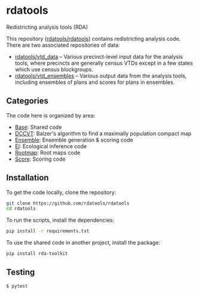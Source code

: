 # rdatools

Redistricting analysis tools (RDA)

This repository ([rdatools/rdatools](https://github.com/rdatools/rdatools)) contains redistricting analysis code. 
There are two associated repositories of data:

*   [rdatools/vtd_data](https://github.com/rdatools/vtd_data) &ndash; Various precinct-level input data for the analysis tools,
    where precincts are generally census VTDs except in a few states which use census blockgroups.
*   [rdatools/vtd_ensembles](https://github.com/rdatools/vtd_ensembles) &ndash; Various output data from the analysis tools,
    including ensembles of plans and scores for plans in ensembles.

## Categories

The code here is organized by area:

- [Base](./docs/base.md): Shared code
- [DCCVT](./docs/dccvt.md): Balzer's algorithm to find a maximally population compact map
- [Ensemble](./docs/ensemble.md): Ensemble generation &amp; scoring code
- [EI](./docs/ei.md): Ecological inference code
- [Rootmap](./docs/rootmap.md): Root maps code
- [Score](./docs/score.md): Scoring code

## Installation

To get the code locally, clone the repository:

```bash
git clone https://github.com/rdatools/rdatools
cd rdatools
```

To run the scripts, install the dependencies:

```bash
pip install -r requirements.txt
```

To use the shared code in another project, install the package:

```bash
pip install rda-toolkit
```

## Testing

```bash
$ pytest
```